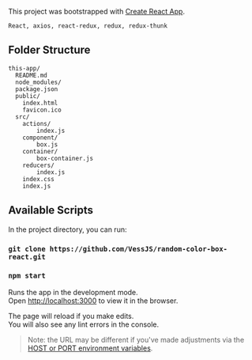 This project was bootstrapped with [Create React App](https://github.com/facebookincubator/create-react-app).

`React, axios, react-redux, redux, redux-thunk`

## Folder Structure

```
this-app/
  README.md
  node_modules/
  package.json
  public/
    index.html
    favicon.ico
  src/
    actions/
        index.js
    component/
        box.js
    container/
        box-container.js
    reducers/
        index.js
    index.css
    index.js
```

## Available Scripts

In the project directory, you can run:
### `git clone https://github.com/VessJS/random-color-box-react.git`
### `npm start`

Runs the app in the development mode.<br>
Open [http://localhost:3000](http://localhost:3000) to view it in the browser.

The page will reload if you make edits.<br>
You will also see any lint errors in the console.


>Note: the URL may be different if you've made adjustments via the [HOST or PORT environment variables](#advanced-configuration).
